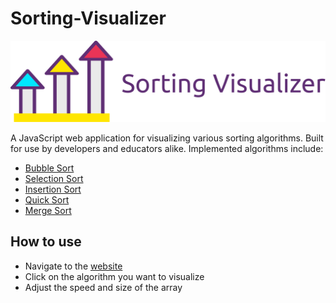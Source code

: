# Sorting-Visualizer
<img src="metaImageSort.png">

A JavaScript web application for visualizing various sorting algorithms. Built for use by developers and educators alike. Implemented algorithms include:

- [Bubble Sort](https://en.wikipedia.org/wiki/Bubble_sort)
- [Selection Sort](https://en.wikipedia.org/wiki/Selection_sort)
- [Insertion Sort](https://en.wikipedia.org/wiki/Insertion_sort)
- [Quick Sort](https://en.wikipedia.org/wiki/Quicksort)
- [Merge Sort](https://en.wikipedia.org/wiki/Merge_sort)

## How to use

- Navigate to the [website](https://paras7403.github.io/Sorting-Visualizer/)
- Click on the algorithm you want to visualize
- Adjust the speed and size of the array
